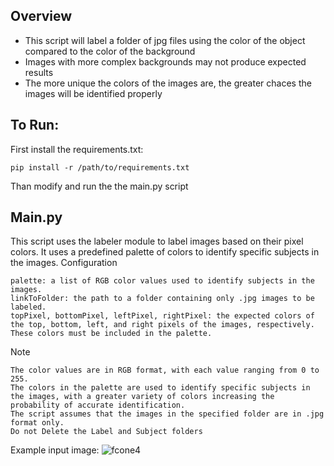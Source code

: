 ## Overview
* This script will label a folder of jpg files using the color of the object compared to the color of the background
* Images with more complex backgrounds may not produce expected results
* The more unique the colors of the images are, the greater chaces the images will be identified properly

## To Run:
First install the requirements.txt: 

    pip install -r /path/to/requirements.txt 

Than modify and run the the main.py script

## Main.py
This script uses the labeler module to label images based on their pixel colors. It uses a predefined palette of colors to identify specific subjects in the images.
Configuration

    palette: a list of RGB color values used to identify subjects in the images.
    linkToFolder: the path to a folder containing only .jpg images to be labeled.
    topPixel, bottomPixel, leftPixel, rightPixel: the expected colors of the top, bottom, left, and right pixels of the images, respectively. These colors must be included in the palette.

Note

    The color values are in RGB format, with each value ranging from 0 to 255.
    The colors in the palette are used to identify specific subjects in the images, with a greater variety of colors increasing the probability of accurate identification.
    The script assumes that the images in the specified folder are in .jpg format only.
    Do not Delete the Label and Subject folders

Example input image:
![fcone4](https://github.com/SgainsO/YOLO_Single_Object_Labeler/assets/126195012/997cd2c3-7c9d-4363-a10d-32441b9ab344)
